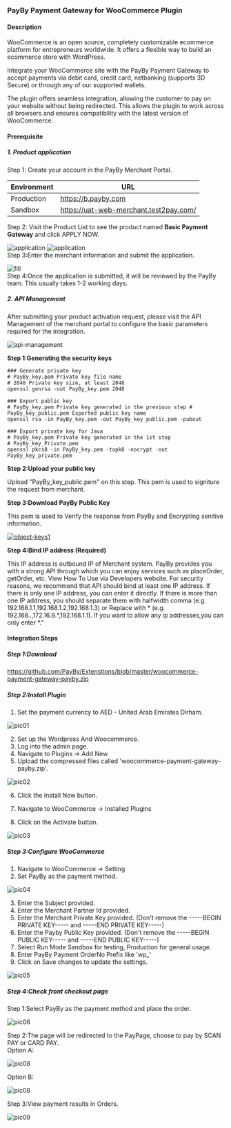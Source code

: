 ### PayBy Payment Gateway for WooCommerce Plugin

#### Description
WooCommerce is an open source, completely customizable ecommerce platform for entrepreneurs worldwide. It offers a flexible way to build an ecommerce store with WordPress.

Integrate your WooCommerce site with the PayBy Payment Gateway to accept payments via debit card, credit card, netbanking (supports 3D Secure) or through any of our supported wallets.

The plugin offers seamless integration, allowing the customer to pay on your website without being redirected. This allows the plugin to work across all browsers and ensures compatibility with the latest version of WooCommerce.

#### Prerequisite

##### 1. Product application
Step 1: Create your account in the PayBy Merchant Portal.

| Environment                 | URL                                                       |
| ---------------------- | ------------------------------------------------------------ |
| Production      | https://b.payby.com |
| Sandbox      | https://uat-web-merchant.test2pay.com/ |

Step 2: Visit the Product List to see the product named **Basic Payment Gateway** and click APPLY NOW.

![application](./pic/apply.png)
![application](./pic/apply2.png)
<br/> 
Step 3:Enter the merchant information and submit the application.

![fill](./pic/fill.png)
<br/> 
Step 4:Once the application is submitted, it will be reviewed by the PayBy team. This usually takes 1-2 working days.
<br/>   


##### 2. API Management
After submitting your product activation request, please visit the API Management of the merchant portal to configure the basic parameters required for the integration.


![api-management](./pic/api-management4.png)

**Step 1:Generating the security keys**

```shell
### Generate private key
# PayBy_key.pem Private key file name
# 2048 Private key size, at least 2048
openssl genrsa -out PayBy_key.pem 2048

### Export public key
# PayBy_key.pem Private key generated in the previous step # PayBy_key_public.pem Exported public key name
openssl rsa -in PayBy_key.pem -out PayBy_key_public.pem -pubout

### Export private key for Java
# PayBy_key.pem Private key generated in the 1st step
# PayBy_key_Private.pem
openssl pkcs8 -in PayBy_key.pem -topk8 -nocrypt -out PayBy_key_private.pem
```

**Step 2:Upload your public key**

Upload "PayBy_key_public.pem" on this step. This pem is used to signiture the request from merchant.

**Step 3:Download PayBy Public Key**

This pem is used to Verify the response from PayBy and Encrypting senitive information.

[![object-keys1](./pic/object-keys1.png)](https://mermaid-js.github.io/mermaid-live-editor/#/edit/eyJjb2RlIjoiICAgIGdyYXBoIExSXG4gICAgICAgIEFbXCJvcmlnaW5hbCBjb250ZW50IG9mIHJlcXVlc3QgYm9keVwiXSAtLSBVVEYtOCBlbmNvZGluZyAtLT5CW1wiZW5jb2RlZCBtZXNzYWdlXCJdIC0tIFNIQTI1NndpdGhSU0EgLS0-Q1tcInNpZ25hdHVyZVwiXSAtLSBCYXNlNjQgLS0-IERbXCJmaW5hbCBzaWduYXR1cmUgb3V0cHV0XCJdXG4iLCJtZXJtYWlkIjp7InRoZW1lIjoiZGVmYXVsdCIsInNlcXVlbmNlIjp7ImRpYWdyYW1NYXJnaW5YIjo1MCwiZGlhZ3JhbU1hcmdpblkiOjEwLCJhY3Rvck1hcmdpbiI6NTAsIndpZHRoIjo0MDAsImhlaWdodCI6NjUsImJveE1hcmdpbiI6MTAsImJveFRleHRNYXJnaW4iOjUsIm5vdGVNYXJnaW4iOjEwLCJtZXNzYWdlTWFyZ2luIjozNSwibWlycm9yQWN0b3JzIjp0cnVlLCJib3R0b21NYXJnaW5BZGoiOjEsInVzZU1heFdpZHRoIjp0cnVlLCJyaWdodEFuZ2xlcyI6ZmFsc2UsInNob3dTZXF1ZW5jZU51bWJlcnMiOmZhbHNlfX0sInVwZGF0ZUVkaXRvciI6ZmFsc2V9)


**Step 4:Bind IP address (Required)**

This IP address is outbound IP of Merchant system. PayBy provides you with a strong API through which you can enjoy services such as placeOrder, getOrder, etc. View How To Use via Developers website.
For security reasons, we recommend that API should bind at least one IP address.
If there is only one IP address, you can enter it directly. If there is more than one IP address, you should separate them with halfwidth comma (e.g. 192.168.1.1,192.168.1.2,192.168.1.3) or Replace with *
(e.g. 192.168.*.*,172.16.9.*,192.168.1.1). If you want to allow any ip addresses,you can only enter *."




#### Integration Steps

##### Step 1:Download
https://github.com/PayBy/Extenstions/blob/master/woocommerce-payment-gateway-payby.zip


##### Step 2:Install Plugin
1. Set the payment currency to AED – United Arab Emirates Dirham.

![pic01](./pic/pic01.png) 

2. Set up the Wordpress And Woocommerce. 
3. Log into the admin page.
4. Navigate to Plugins → Add New 
5. Upload the compressed files called 'woocommerce-payment-gateway-payby.zip'.

![pic02](./pic/pic02.png)  

6. Click the Install Now button.

7. Navigate to WooCommerce → Installed Plugins

8. Click on the Activate button.

![pic03](./pic/pic03.png)

##### Step 3:Configure WooCommerce
1. Navigate to WooCommerce → Setting
2. Set PayBy as the payment method.

![pic04](./pic/pic04.png) 

3. Enter the Subject provided.
4. Enter the Merchant Partner Id provided.  
5. Enter the Merchant Private Key provided. (Don't remove the -----BEGIN PRIVATE KEY----- and -----END PRIVATE KEY-----)   
6. Enter the Payby Public Key provided. (Don't remove the -----BEGIN PUBLIC KEY----- and -----END PUBLIC KEY-----)  
7. Select Run Mode Sandbox for testing, Production for general usage. 
8. Enter PayBy Payment OrderNo Prefix like 'wp_'  
9. Click on Save changes to update the settings. 

![pic05](./pic/pic05.png)  


##### Step 4:Check front checkout page
Step 1:Select PayBy as the payment method and place the order.

![pic06](./pic/pic06.png)  

Step 2:The page will be redirected to the PayPage, choose to pay by SCAN PAY or CARD PAY.<br/>
Option A:

![pic08](./pic/paypage1.png)  

Option B: 

![pic08](./pic/paypage2.jpg) 

Step 3:View payment results in Orders.

 ![pic09](./pic/pic09.png) 